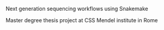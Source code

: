Next generation sequencing workflows using Snakemake

Master degree thesis project at CSS Mendel institute in Rome
